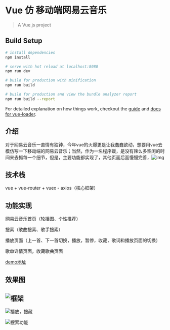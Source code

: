 # Vue 仿 移动端网易云音乐

> A Vue.js project

## Build Setup

``` bash
# install dependencies
npm install

# serve with hot reload at localhost:8080
npm run dev

# build for production with minification
npm run build

# build for production and view the bundle analyzer report
npm run build --report
```

For detailed explanation on how things work, checkout the [guide](http://vuejs-templates.github.io/webpack/) and [docs for vue-loader](http://vuejs.github.io/vue-loader).

## 介绍

对于网易云音乐一直情有独钟，今年vue的火爆更是让我蠢蠢欲动，想要用vue去模仿写一下移动端的网易云音乐；当然，作为一名程序媛，是没有辣么多空闲的时间来去抓每一个细节，但是，主要功能都实现了，其他页面后面慢慢完善，![img](file:///C:\Users\ADMINI~1\AppData\Local\Temp\SGPicFaceTpBq\5220\009C2741.png)

## 技术栈

vue + vue-router + vuex - axios（核心框架）

## 功能实现

网易云音乐首页（轮播图、个性推荐）

搜索（歌曲搜索、歌手搜索）

播放页面（上一首、下一首切换，播放，暂停，收藏，歌词和播放页面的切换）

歌单详情页面，收藏歌曲页面

[demo地址](http://paddyzhou.com/html/cloudMusic.html)

## 效果图

## ![框架](http://i1.buimg.com/598707/dbad006fe884a400.gif)



![播放，搜藏](http://i1.buimg.com/598707/af56fb7096ed2f2d.gif)

![搜索功能](http://i1.buimg.com/598707/8e03ae49c01803a0.gif)